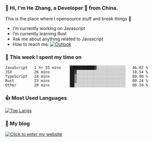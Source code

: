 ### 👋 Hi, I'm He Zhang, a Developer 🚀 from China.

This is the place where I opensource stuff and break things :rofl:

- I’m currently working on Javascript
- I’m currently learning Rust
- Ask me about anything related to Javascript
- How to reach me: [![Outlook](https://img.shields.io/badge/-Outlook-0078D4?style=flat&logo=Microsoft-Outlook&logoColor=white)](mailto:zhanghe@zhe.cool)

### 💪 This week I spent my time on 
<!--START_SECTION:waka-->
```text
JavaScript   1 hr 55 mins    ███████████▓░░░░░░░░░░░░░   46.02 % 
JSX          26 mins         ██▓░░░░░░░░░░░░░░░░░░░░░░   10.54 % 
TypeScript   24 mins         ██▒░░░░░░░░░░░░░░░░░░░░░░   09.90 % 
Rust         23 mins         ██▒░░░░░░░░░░░░░░░░░░░░░░   09.24 % 
Other        20 mins         ██░░░░░░░░░░░░░░░░░░░░░░░   08.10 % 
```
<!--END_SECTION:waka-->

### 👍 Most Used Languages
[![Top Langs](https://github-readme-stats.vercel.app/api/top-langs/?username=zhanghecool&layout=compact)](https://zhanghe.cool)

### 🌈 My blog 
[![Click to enter my website](https://cdn.jsdelivr.net/gh/zhanghecool/assets/images/gif/zhanghecools.gif)](https://zhanghe.cool)
